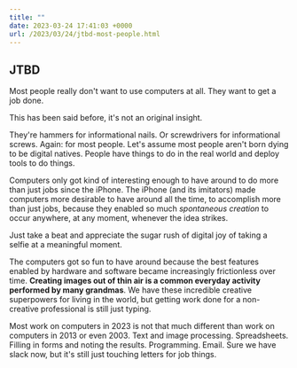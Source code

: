 ```yaml
---
title: ""
date: 2023-03-24 17:41:03 +0000
url: /2023/03/24/jtbd-most-people.html
---
```

## JTBD

Most people really don't want to use computers at all. They want to get a job done.

This has been said before, it's not an original insight.

They're hammers for informational nails. Or screwdrivers for informational screws. Again: for most people. Let's assume most people aren't born dying to be digital natives. People have things to do in the real world and deploy tools to do things.

Computers only got kind of interesting enough to have around to do more than just jobs since the iPhone. The iPhone (and its imitators) made computers more desirable to have around all the time, to accomplish more than just jobs, because they enabled so much _spontaneous creation_ to occur anywhere, at any moment, whenever the idea strikes. 

Just take a beat and appreciate the sugar rush of digital joy of taking a selfie at a meaningful moment.

The computers got so fun to have around because the best features enabled by hardware and software became increasingly frictionless over time. **Creating images out of thin air is a common everyday activity performed by many grandmas**. We have these incredible creative superpowers for living in the world, but getting work done for a non-creative professional is still just typing.

Most work on computers in 2023 is not that much different than work on computers in 2013 or even 2003. Text and image processing. Spreadsheets. Filling in forms and noting the results. Programming. Email. Sure we have slack now, but it's still just touching letters for job things.

